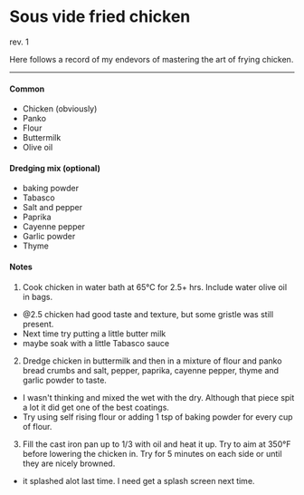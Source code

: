 Sous vide fried chicken 
=======
rev. 1

Here follows a record of my endevors of mastering the art of frying chicken.

---

#### Common 
* Chicken (obviously)
* Panko
* Flour 
* Buttermilk
* Olive oil

#### Dredging mix (optional) 
* baking powder
* Tabasco
* Salt and pepper
* Paprika
* Cayenne pepper
* Garlic powder
* Thyme

#### Notes

1. Cook chicken in water bath at 65°C for 2.5+ hrs. Include water olive oil in bags.
  * @2.5 chicken had good taste and texture, but some gristle was still present.
  * Next time try putting a little butter milk
  * maybe soak with a little Tabasco sauce

2. Dredge chicken in buttermilk and then in a mixture of flour and panko bread crumbs and salt, pepper, paprika, cayenne pepper, thyme and garlic powder to taste.
  * I wasn't thinking and  mixed the wet with the dry. Although that piece spit a lot it did get one of the best coatings.
  * Try using self rising flour or adding 1 tsp of baking powder for every cup of flour.

3. Fill the cast iron pan up to 1/3 with oil and heat it up. Try to aim at 350°F before lowering the chicken in. Try for 5 minutes on each side or until they are nicely browned.
  * it splashed alot last time. I need get a splash screen next time.
